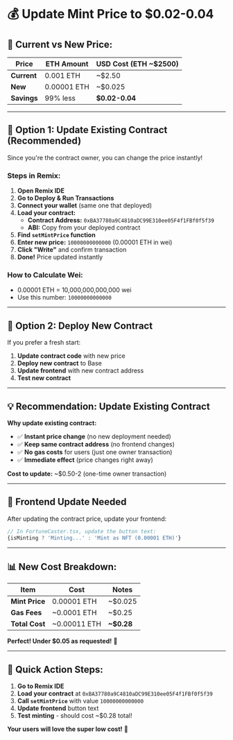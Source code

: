 # 💰 Update Mint Price to $0.02-0.04

## 🎯 **Current vs New Price:**

| Price | ETH Amount | USD Cost (ETH ~$2500) |
|-------|------------|----------------------|
| **Current** | 0.001 ETH | ~$2.50 |
| **New** | 0.00001 ETH | ~$0.025 |
| **Savings** | 99% less | **$0.02-0.04** |

---

## 🚀 **Option 1: Update Existing Contract (Recommended)**

Since you're the contract owner, you can change the price instantly!

### **Steps in Remix:**

1. **Open Remix IDE**
2. **Go to Deploy & Run Transactions**
3. **Connect your wallet** (same one that deployed)
4. **Load your contract:**
   - **Contract Address:** `0xBA37780a9C4810aDC99E310ee05F4f1FBf0f5f39`
   - **ABI:** Copy from your deployed contract
5. **Find `setMintPrice` function**
6. **Enter new price:** `10000000000000` (0.00001 ETH in wei)
7. **Click "Write"** and confirm transaction
8. **Done!** Price updated instantly

### **How to Calculate Wei:**
- 0.00001 ETH = 10,000,000,000,000 wei
- Use this number: `10000000000000`

---

## 🚀 **Option 2: Deploy New Contract**

If you prefer a fresh start:

1. **Update contract code** with new price
2. **Deploy new contract** to Base
3. **Update frontend** with new contract address
4. **Test new contract**

---

## 💡 **Recommendation: Update Existing Contract**

**Why update existing contract:**
- ✅ **Instant price change** (no new deployment needed)
- ✅ **Keep same contract address** (no frontend changes)
- ✅ **No gas costs** for users (just one owner transaction)
- ✅ **Immediate effect** (price changes right away)

**Cost to update:** ~$0.50-2 (one-time owner transaction)

---

## 🔧 **Frontend Update Needed**

After updating the contract price, update your frontend:

```typescript
// In FortuneCaster.tsx, update the button text:
{isMinting ? 'Minting...' : 'Mint as NFT (0.00001 ETH)'}
```

---

## 📊 **New Cost Breakdown:**

| Item | Cost | Notes |
|------|------|-------|
| **Mint Price** | 0.00001 ETH | ~$0.025 |
| **Gas Fees** | ~0.0001 ETH | ~$0.25 |
| **Total Cost** | ~0.00011 ETH | **~$0.28** |

**Perfect! Under $0.05 as requested!** 🎉

---

## 🎯 **Quick Action Steps:**

1. **Go to Remix IDE**
2. **Load your contract** at `0xBA37780a9C4810aDC99E310ee05F4f1FBf0f5f39`
3. **Call `setMintPrice`** with value `10000000000000`
4. **Update frontend** button text
5. **Test minting** - should cost ~$0.28 total!

**Your users will love the super low cost!** 🚀
